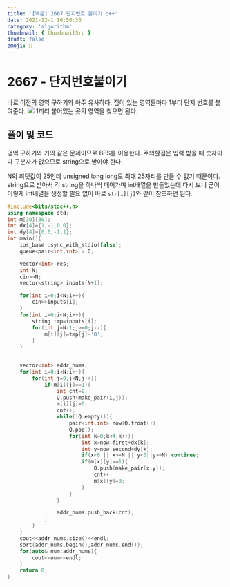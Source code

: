 ```yaml
---
title: '[백준] 2667 단지번호 붙이기 c++'
date: 2021-12-1 10:50:33
category: 'algorithm'
thumbnail: { thumbnailSrc }
draft: false
emoji: 🏡
---
```


# 2667 - 단지번호붙이기

바로 이전의 영역 구하기와 아주 유사하다. 집이 있는 영역들마다 1부터 단지 번호를 붙여준다.
![](https://images.velog.io/images/anji00/post/7175de2b-fa75-4c71-9802-93bbdd0ebb20/image.png)
1끼리 붙어있는 곳의 영역을 찾으면 된다.

## 풀이 및 코드

영역 구하기와 거의 같은 문제이므로 BFS를 이용한다.
주의할점은 입력 받을 때 숫자마다 구분자가 없으므로 string으로 받아야 한다.

N의 최댓값이 25인데 unsigned long long도 최대 25자리를 만들 수 없기 때문이다.
string으로 받아서 각 string을 하나씩 떼어가며 int배열을 만들었는데 다시 보니 굳이 이렇게 int배열을 생성할 필요 없이 바로 `str[i][j]`와 같이 참조하면 된다.

```cpp
#include<bits/stdc++.h>
using namespace std;
int m[30][30];
int dx[4]={1,-1,0,0};
int dy[4]={0,0,-1,1};
int main(){
	ios_base::sync_with_stdio(false);
	queue<pair<int,int> > Q;

	vector<int> res;
	int N;
	cin>>N;
	vector<string> inputs(N+1);

	for(int i=0;i<N;i++){
		cin>>inputs[i];
	}
	for(int i=0;i<N;i++){
		string tmp=inputs[i];
		for(int j=N-1;j>=0;j--){
			m[i][j]=tmp[j]-'0';
		}
	}


	vector<int> addr_nums;
	for(int i=0;i<N;i++){
		for(int j=0;j<N;j++){
			if(m[i][j]==1){
				int cnt=0;
				Q.push(make_pair(i,j));
				m[i][j]=0;
				cnt++;
				while(!Q.empty()){
					pair<int,int> now(Q.front());
					Q.pop();
					for(int k=0;k<4;k++){
						int x=now.first+dx[k];
						int y=now.second+dy[k];
						if(x<0 || x>=N || y<0||y>=N) continue;
						if(m[x][y]==1){
							Q.push(make_pair(x,y));
							cnt++;
							m[x][y]=0;
						}
					}
				}

				addr_nums.push_back(cnt);
			}
		}
	}
	cout<<addr_nums.size()<<endl;
	sort(addr_nums.begin(),addr_nums.end());
	for(auto& num:addr_nums){
		cout<<num<<endl;
	}
	return 0;
}
```
